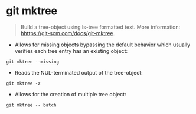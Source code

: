 # git mktree

> Build a tree-object using ls-tree formatted text.
> More information: <hhttps://git-scm.com/docs/git-mktree>.

- Allows for missing objects bypassing the default behavior which usually verifies each tree entry has an existing object:

`git mktree --missing`

- Reads the NUL-terminated output of the tree-object:

`git mktree -z`

- Allows for the creation of multiple tree object:

`git mktree -- batch`